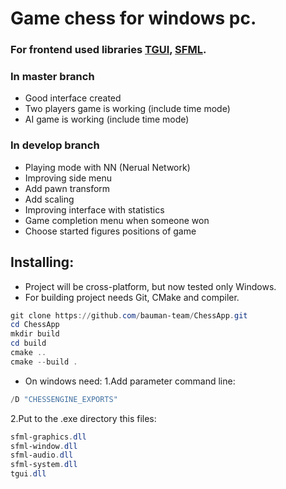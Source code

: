 # Game chess for windows pc.

### For frontend used libraries [TGUI](https://tgui.net/), [SFML](https://www.sfml-dev.org/).

### In master branch 
- Good interface created
- Two players game is working (include time mode)
- AI game is working (include time mode)

### In develop branch
- Playing mode with NN (Nerual Network)
- Improving side menu
- Add pawn transform
- Add scaling
- Improving interface with statistics
- Game completion menu when someone won
- Choose started figures positions of game

## Installing:
- Project will be cross-platform, but now tested only Windows.
- For building project needs Git, CMake and compiler.

```powershell
git clone https://github.com/bauman-team/ChessApp.git
cd ChessApp
mkdir build
cd build
cmake ..
cmake --build .
```

- On windows need:
1.Add parameter command line:
```powershell
/D "CHESSENGINE_EXPORTS"
```
2.Put to the .exe directory this files:
```powershell
sfml-graphics.dll
sfml-window.dll
sfml-audio.dll
sfml-system.dll
tgui.dll
```